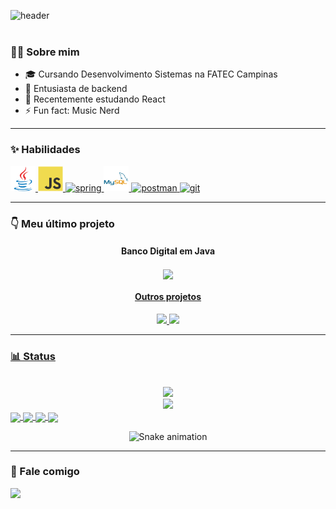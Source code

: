![header](https://github.com/LigiaBrito/LigiaBrito/assets/36477326/760a26ee-fd6e-439b-82e7-041633acdadf)
<img src="https://github.com/LigiaBrito/LigiaBrito/assets/36477326/d60fc49f-d51e-4405-8a85-9228f7897e9c" height=5px width=100%/>

<h3 align="left">👩‍💻 Sobre mim</h3>

 <div align=left width=20%>
  <ul>
   <li>🎓 Cursando Desenvolvimento Sistemas na FATEC Campinas</li>
    <li>🔭 Entusiasta de backend</li>
    <li>🌱 Recentemente estudando React</li>
    <li>⚡️ Fun fact: Music Nerd</li>
  </ul>
 </div>

---


<h3 align="left">✨ Habilidades</h3>
<p align="left"><a href="https://www.java.com" target="_blank"> <img src="https://raw.githubusercontent.com/devicons/devicon/master/icons/java/java-original.svg" alt="java" width="40" height="40"/> </a><a href="https://developer.mozilla.org/en-US/docs/Web/JavaScript" target="_blank"> <img src="https://raw.githubusercontent.com/devicons/devicon/master/icons/javascript/javascript-original.svg" alt="javascript" width="40" height="40"/> </a> 
 <a href="https://spring.io/" target="_blank"> <img src="https://www.vectorlogo.zone/logos/springio/springio-icon.svg" alt="spring" width="40" height="40"/> </a>
 <a href="https://www.mysql.com/" target="_blank"> <img src="https://raw.githubusercontent.com/devicons/devicon/master/icons/mysql/mysql-original-wordmark.svg" alt="mysql" width="40" height="40"/> </a> <a href="https://postman.com" target="_blank"> <img src="https://www.vectorlogo.zone/logos/getpostman/getpostman-icon.svg" alt="postman" width="40" height="40"/> </a>  <a href="https://git-scm.com/" target="_blank"> <img src="https://www.vectorlogo.zone/logos/git-scm/git-scm-icon.svg" alt="git" width="40" height="40"/> </a>   </a> </p>

---

<h3 align="left">👇 Meu último projeto</h3>
<div align="center">
 
 <h4>Banco Digital em Java</h4>
 
 <img width=60% align="center" src="https://github.com/LigiaBrito/LigiaBrito/assets/36477326/9510dcac-8b9c-462d-b52c-f5c23ac11118"> 
  <a href="https://github.com/LigiaBrito/java-bancodigital"/>
 </img>
 <h4> Outros projetos </h4>
<img src="https://github-readme-stats.vercel.app/api/pin/?username=LigiaBrito&repo=html-guitarstop&layout=compact&show_icons=true&theme=jolly" width=35% />
<img src="https://github-readme-stats.vercel.app/api/pin/?username=LigiaBrito&repo=php-lanchonete&layout=compact&show_icons=true&theme=jolly" width=40% />
</div>


---
<h3 align="left">📊 Status</h3>
 
  <div align=center>
 <br>
  <img  src="https://github.com/LigiaBrito/LigiaBrito/assets/36477326/ac59f054-d3c3-49a6-b2b9-d8ddaa06840e" width=13.7%/>
  </br>
  <img src="https://github-profile-trophy.vercel.app/?username=LigiaBrito&theme=dracula&row=2&column=3&margin-w=15&margin-h=15&title=Commit,Stars,Repo"/>
 </div>
 
<img align="center" src="https://github.com/LigiaBrito/LigiaBrito/assets/36477326/5289ac28-2e76-4630-b039-f2a5a671f636" width=10% />
<a href="https://github.com/LigiaBrito"> 
  <img align="center" height="125px" src="https://github-readme-stats.vercel.app/api?username=LigiaBrito&show_icons=true&theme=jolly&hide=contribs,issues"/>
</a>
<a href="https://github.com/LigiaBrito">
  <img align="center" height="125px" src="https://github-readme-stats.vercel.app/api/top-langs/?username=LigiaBrito&hide=hack&layout=compact&theme=jolly" />
</a>
<img align="center" src="https://github.com/LigiaBrito/LigiaBrito/assets/36477326/246d5d94-bb14-4e64-922b-44aa469ed097" width=10%/>

<div align="center">

  ![Snake animation](https://github.com/LigiaBrito/LigiaBrito/blob/output/github-contribution-grid-snake.svg)
  
</div>

---
<h3 align="left">💌 Fale comigo</h3>


<div>
 <a href="https://www.linkedin.com/in/ligia-ferreira-brito/">
<img src="https://img.shields.io/badge/LinkedIn-0077B5?style=for-the-badge&logo=linkedin&logoColor=white"/>
 </a>
</div>

          
